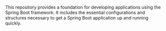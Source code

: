 This repository provides a foundation for developing applications using the Spring Boot framework. It includes the essential configurations and structures necessary to get a Spring Boot application up and running quickly.
